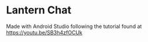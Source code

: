 # Lantern Chat

Made with Android Studio following the tutorial found at https://youtu.be/SB3h4zfOCUk
